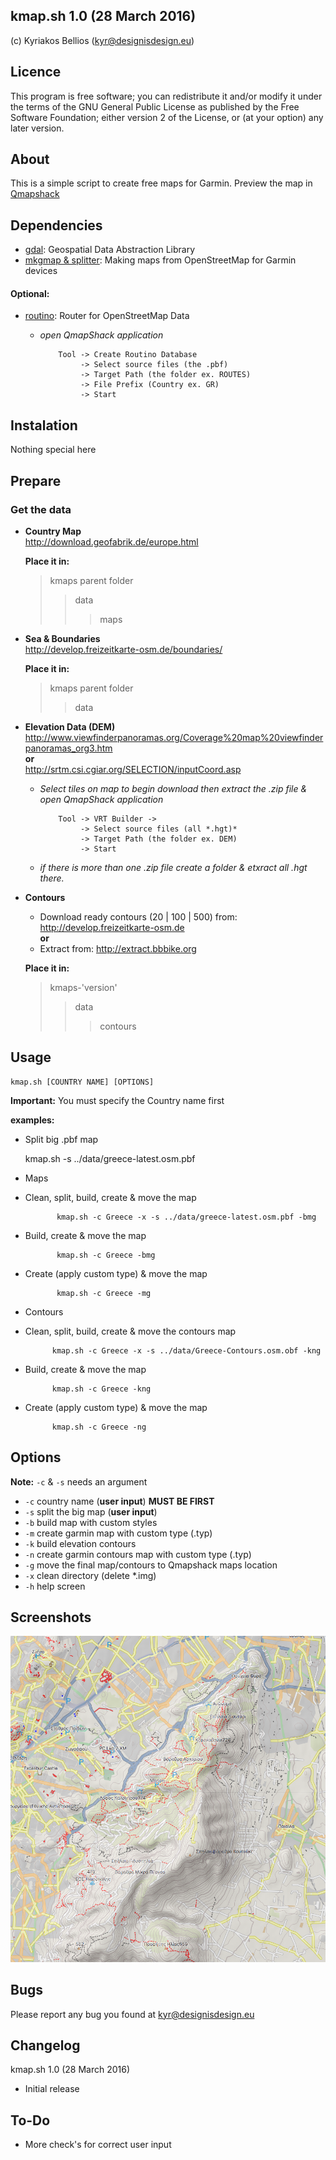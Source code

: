 ## kmap.sh 1.0 (28 March 2016)
(c) Kyriakos Bellios (kyr@designisdesign.eu)

## Licence
This program is free software; you can redistribute it and/or modify it under the terms of the GNU General Public License as published by the Free Software Foundation; either version 2 of the License, or (at your option) any later version.

## About
This is a simple script to create free maps for Garmin. Preview the map in [Qmapshack](https://bitbucket.org/maproom/qmapshack/wiki/Home)

## Dependencies
- [gdal](http://www.gdal.org): Geospatial Data Abstraction Library
- [mkgmap & splitter](http://www.mkgmap.org.uk): Making maps from OpenStreetMap for Garmin devices

#### Optional:
- [routino](http://www.routino.org/download/): Router for OpenStreetMap Data
 
  - *open QmapShack application*
 
            Tool -> Create Routino Database 
                 -> Select source files (the .pbf) 
                 -> Target Path (the folder ex. ROUTES) 
                 -> File Prefix (Country ex. GR)
                 -> Start

## Instalation
Nothing special here

## Prepare
### Get the data
* **Country Map**  
  <http://download.geofabrik.de/europe.html>
  
  **Place it in:**
  > kmaps parent folder
  >> data
  >>> maps
  
* **Sea & Boundaries**  
  <http://develop.freizeitkarte-osm.de/boundaries/>
  
  **Place it in:**
  > kmaps parent folder
  >> data

* **Elevation Data (DEM)**  
  <http://www.viewfinderpanoramas.org/Coverage%20map%20viewfinderpanoramas_org3.htm>  
  **or**  
  <http://srtm.csi.cgiar.org/SELECTION/inputCoord.asp>  
  * *Select tiles on map to begin download then extract the .zip file & open QmapShack application*  
    
            Tool -> VRT Builder -> 
                 -> Select source files (all *.hgt)*
                 -> Target Path (the folder ex. DEM) 
                 -> Start
     
  * *if there is more than one .zip file create a folder & etxract all .hgt there.*

* **Contours**
  
  * Download ready contours (20 | 100 | 500) from: <http://develop.freizeitkarte-osm.de>  
    **or**
  * Extract from: <http://extract.bbbike.org>

  **Place it in:**
  > kmaps-'version'
  >> data
  >>> contours
  
## Usage
    kmap.sh [COUNTRY NAME] [OPTIONS]
    
   **Important:** You must specify the Country name first
   
   **examples:**
     
   * Split big .pbf map

        kmap.sh -s ../data/greece-latest.osm.pbf

* Maps
 * Clean, split, build, create & move the map
   
              kmap.sh -c Greece -x -s ../data/greece-latest.osm.pbf -bmg   
              
 * Build, create & move the map
 
              kmap.sh -c Greece -bmg
              
 * Create (apply custom type) & move the map

              kmap.sh -c Greece -mg
              
* Contours
 * Clean, split, build, create & move the contours map

             kmap.sh -c Greece -x -s ../data/Greece-Contours.osm.obf -kng
             
 * Build, create & move the map

             kmap.sh -c Greece -kng
             
 * Create (apply custom type) & move the map

             kmap.sh -c Greece -ng
                
## Options
**Note:** `-c` & `-s` needs an argument  

* `-c` country name (**user input**) **MUST BE FIRST**
* `-s` split the big map (**user input**)
* `-b` build map with custom styles
* `-m` create garmin map with custom type (.typ)
* `-k` build elevation contours
* `-n` create garmin contours map with custom type (.typ)
* `-g` move the final map/contours to Qmapshack maps location
* `-x` clean directory (delete *.img)
* `-h` help screen

## Screenshots

![Map Screenshot](screenshots/ymittos.png)

## Bugs
Please report any bug you found at <kyr@designisdesign.eu>

## Changelog
kmap.sh 1.0 (28 March 2016)
  
* Initial release

## To-Do
* More check's for correct user input 
